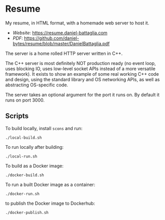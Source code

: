 # Resume
My resume, in HTML format, with a homemade web server to host it.

- *Website*: https://resume.daniel-battaglia.com
- *PDF*: https://github.com/daniel-bytes/resume/blob/master/DanielBattaglia.pdf

The server is a home rolled HTTP server written in C++.

The C++ server is most definitely NOT production ready (no event loop, uses blocking IO, uses low-level socket APIs instead of a more versatile framework).  It exists to show an example of some real working C++ code and design, using the standard library and OS networking APIs, as well as abstracting OS-specific code.

The server takes an optional argument for the port it runs on.  By default it runs on port 3000.

## Scripts

To build locally, install `scons` and run:
```
./local-build.sh
```

To run locally after building:
```
./local-run.sh
```

To build as a Docker image:
```
./docker-build.sh
```

To run a built Docker image as a container:
```
./docker-run.sh
```

to publish the Docker image to Dockerhub:
```
./docker-publish.sh
```
